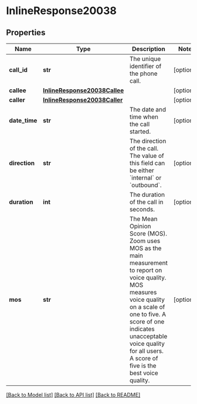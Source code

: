 # InlineResponse20038

## Properties
Name | Type | Description | Notes
------------ | ------------- | ------------- | -------------
**call_id** | **str** | The unique identifier of the phone call. | [optional] 
**callee** | [**InlineResponse20038Callee**](InlineResponse20038Callee.md) |  | [optional] 
**caller** | [**InlineResponse20038Caller**](InlineResponse20038Caller.md) |  | [optional] 
**date_time** | **str** | The date and time when the call started. | [optional] 
**direction** | **str** | The direction of the call. The value of this field can be either &#x60;internal&#x60; or &#x60;outbound&#x60;. | [optional] 
**duration** | **int** | The duration of the call in seconds. | [optional] 
**mos** | **str** |  The Mean Opinion Score (MOS). Zoom uses MOS as the main measurement to report on voice quality. MOS measures voice quality on a scale of one to five. A score of one indicates unacceptable voice quality for all users. A score of five is the best voice quality. | [optional] 

[[Back to Model list]](../README.md#documentation-for-models) [[Back to API list]](../README.md#documentation-for-api-endpoints) [[Back to README]](../README.md)

